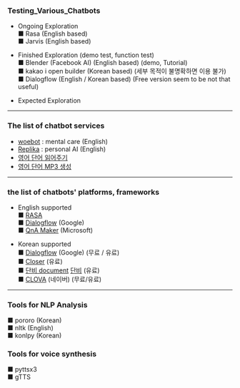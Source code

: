 ### Testing_Various_Chatbots
  
- Ongoing Exploration  
■ Rasa (English based)  
■ Jarvis (English based)  
  
- Finished Exploration (demo test, function test)  
■ Blender (Facebook AI) (English based) (demo, Tutorial)  
■ kakao i open builder (Korean based) (세부 목적이 불명확하면 이용 불가)  
■ Dialogflow (English / Korean based) (Free version seem to be not that useful)  
- Expected Exploration  
  
------------------------------------------------------------------  
### The list of chatbot services  
- [woebot](https://woebothealth.com/) : mental care (English)  
- [Replika](https://replika.ai/) : personal AI (English)
- [영어 단어 읽어주기](https://ttsdemo.com/)
- [영어 단어 MP3 생성](http://www.fromtexttospeech.com/)
-------------------------------------------------------------------  
### the list of chatbots' platforms, frameworks  
- English supported  
■ [RASA](https://rasa.com/)  
■ [Dialogflow](https://dialogflow.cloud.google.com/) (Google)  
■ [QnA Maker](https://www.qnamaker.ai/) (Microsoft)  
  
- Korean supported  
■ [Dialogflow](https://dialogflow.cloud.google.com/) (Google) (무료 / 유료)  
■ [Closer](https://www.closer.ai/) (유료)  
■ [단비 document](https://doc.danbee.ai/) [단비](https://danbee.ai/) (유료)  
■ [CLOVA](https://clova.ai/ko) (네이버) (무료/유료)  
-------------------------------------------------------------------  
### Tools for NLP Analysis  
■ pororo (Korean)  
■ nltk (English)  
■ konlpy (Korean)  
  
### Tools for voice synthesis  
■ pyttsx3  
■ gTTS  
